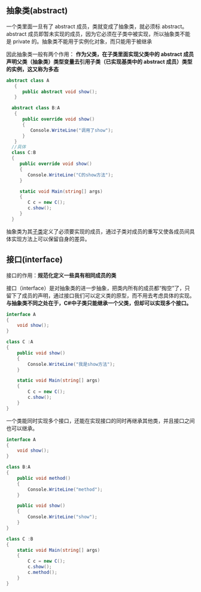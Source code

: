 ## 抽象类(abstract)

一个类里面一旦有了 abstract 成员，类就变成了抽象类，就必须标 abstract。abstract 成员即暂未实现的成员，因为它必须在子类中被实现，所以抽象类不能是 private 的。抽象类不能用于实例化对象，而只能用于被继承

因此抽象类一般有两个作用：
**作为父类，在子类里面实现父类中的 abstract 成员**
**声明父类（抽象类）类型变量去引用子类（已实现基类中的 abstract 成员）类型的实例，这又称为多态**

```c#
abstract class A
   {
      public abstract void show();
   }

  abstract class B:A
   {
      public override void show()
      {
         Console.WriteLine("调用了show");
      }
   }
  //具体
  class C:B
  {
     public override void show()
     {
        Console.WriteLine("C的show方法");
     }

     static void Main(string[] args)
     {
        C c = new C();
        c.show();
     }
  }
```

抽象类为其[子类](https://so.csdn.net/so/search?q=子类&spm=1001.2101.3001.7020)定义了必须要实现的成员，通过子类对成员的重写又使各成员间具体实现方法上可以保留自身的差异。



## 接口(interface)

接口的作用：**规范化定义一些具有相同成员的类**

接口（interface）是对抽象类的进一步抽象，把类内所有的成员都“掏空”了，只留下了成员的声明，通过接口我们可以定义类的原型，而不用去考虑具体的实现。**与抽象类不同之处在于，C#中子类只能继承一个父类，但却可以实现多个接口。**

```C#
interface A
{
    void show();
}

class C :A
{
    public void show()
    {
        Console.WriteLine("我是show方法");
    }

    static void Main(string[] args)
    {
        C c = new C();
        c.show();
    }
}
```

一个类能同时实现多个接口，还能在实现接口的同时再继承其他类，并且接口之间也可以继承。

```C#
interface A
{
    void show();
}

class B:A
{
    public void method()
    {
        Console.WriteLine("method");
    }

    public void show()
    {
        Console.WriteLine("show");
    }
}

class C :B
{
    static void Main(string[] args)
    {
        C c = new C();
        c.show();
        c.method();
    }
}
```